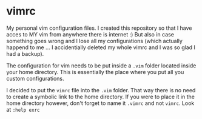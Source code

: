 # vimrc

My personal vim configuration files. I created this repository so that I have
acces to MY vim from anywhere there is internet :) But also in case something
goes wrong and I lose all my configurations (which actually happend to me ... I
accidentially deleted my whole vimrc and I was so glad I had a backup).

The configuration for vim needs to be put inside a `.vim` folder located inside
your home directory. This is essentially the place where you put all you custom
configurations.

I decided to put the `vimrc` file into the `.vim` folder. That way there is no
need to create a symbolic link to the home directory. If you were to place it in
the home directory however, don't forget to name it `.vimrc` and not `vimrc`.
Look at `:help exrc`
